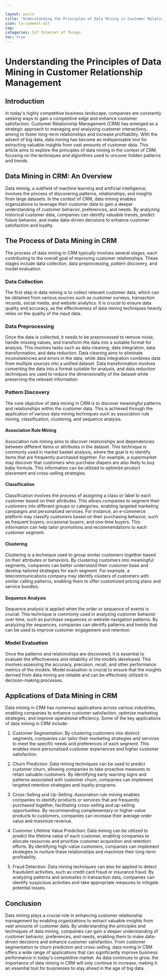 ```yaml
---

layout: posts
title: "Understanding the Principles of Data Mining in Customer Relationship Management"
icon: fa-comment-alt
tag:      
categories: IoT Internet of Things
toc: true
---
```




# Understanding the Principles of Data Mining in Customer Relationship Management

## Introduction

In today's highly competitive business landscape, companies are constantly seeking ways to gain a competitive edge and enhance customer satisfaction. Customer Relationship Management (CRM) has emerged as a strategic approach to managing and analyzing customer interactions, aiming to foster long-term relationships and increase profitability. With the advent of big data, data mining has become an indispensable tool for extracting valuable insights from vast amounts of customer data. This article aims to explore the principles of data mining in the context of CRM, focusing on the techniques and algorithms used to uncover hidden patterns and trends.

## Data Mining in CRM: An Overview

Data mining, a subfield of machine learning and artificial intelligence, involves the process of discovering patterns, relationships, and insights from large datasets. In the context of CRM, data mining enables organizations to leverage their customer data to gain a deeper understanding of customer behavior, preferences, and needs. By analyzing historical customer data, companies can identify valuable trends, predict future behavior, and make data-driven decisions to enhance customer satisfaction and loyalty.

## The Process of Data Mining in CRM

The process of data mining in CRM typically involves several stages, each contributing to the overall goal of improving customer relationships. These stages include data collection, data preprocessing, pattern discovery, and model evaluation.

### Data Collection

The first step in data mining is to collect relevant customer data, which can be obtained from various sources such as customer surveys, transaction records, social media, and website analytics. It is crucial to ensure data quality and accuracy, as the effectiveness of data mining techniques heavily relies on the quality of the input data.

### Data Preprocessing

Once the data is collected, it needs to be preprocessed to remove noise, handle missing values, and transform the data into a suitable format for analysis. This involves tasks such as data cleaning, data integration, data transformation, and data reduction. Data cleaning aims to eliminate inconsistencies and errors in the data, while data integration combines data from multiple sources into a unified dataset. Data transformation involves converting the data into a format suitable for analysis, and data reduction techniques are used to reduce the dimensionality of the dataset while preserving the relevant information.

### Pattern Discovery

The core objective of data mining in CRM is to discover meaningful patterns and relationships within the customer data. This is achieved through the application of various data mining techniques such as association rule mining, classification, clustering, and sequence analysis.

#### Association Rule Mining

Association rule mining aims to discover relationships and dependencies between different items or attributes in the dataset. This technique is commonly used in market basket analysis, where the goal is to identify items that are frequently purchased together. For example, a supermarket may discover that customers who purchase diapers are also likely to buy baby formula. This information can be utilized to optimize product placement and cross-selling strategies.

#### Classification

Classification involves the process of assigning a class or label to each customer based on their attributes. This allows companies to segment their customers into different groups or categories, enabling targeted marketing campaigns and personalized services. For instance, an e-commerce platform may classify customers based on their purchasing behavior, such as frequent buyers, occasional buyers, and one-time buyers. This information can help tailor promotions and recommendations to each customer segment.

#### Clustering

Clustering is a technique used to group similar customers together based on their attributes or behaviors. By clustering customers into meaningful segments, companies can better understand their customer base and develop tailored strategies for each segment. For example, a telecommunications company may identify clusters of customers with similar calling patterns, enabling them to offer customized pricing plans and service bundles.

#### Sequence Analysis

Sequence analysis is applied when the order or sequence of events is crucial. This technique is commonly used in analyzing customer behavior over time, such as purchase sequences or website navigation patterns. By analyzing the sequences, companies can identify patterns and trends that can be used to improve customer engagement and retention.

### Model Evaluation

Once the patterns and relationships are discovered, it is essential to evaluate the effectiveness and reliability of the models developed. This involves assessing the accuracy, precision, recall, and other performance metrics of the models. Model evaluation is crucial to ensure that the insights derived from data mining are reliable and can be effectively utilized in decision-making processes.

## Applications of Data Mining in CRM

Data mining in CRM has numerous applications across various industries, enabling companies to enhance customer satisfaction, optimize marketing strategies, and improve operational efficiency. Some of the key applications of data mining in CRM include:

1. Customer Segmentation: By clustering customers into distinct segments, companies can tailor their marketing strategies and services to meet the specific needs and preferences of each segment. This enables more personalized customer experiences and higher customer satisfaction.

2. Churn Prediction: Data mining techniques can be used to predict customer churn, allowing companies to take proactive measures to retain valuable customers. By identifying early warning signs and patterns associated with customer churn, companies can implement targeted retention strategies and loyalty programs.

3. Cross-Selling and Up-Selling: Association rule mining enables companies to identify products or services that are frequently purchased together, facilitating cross-selling and up-selling opportunities. By recommending complementary or higher-value products to customers, companies can increase their average order value and maximize revenue.

4. Customer Lifetime Value Prediction: Data mining can be utilized to predict the lifetime value of each customer, enabling companies to allocate resources and prioritize customer acquisition and retention efforts. By identifying high-value customers, companies can implement strategies to nurture these relationships and maximize their long-term profitability.

5. Fraud Detection: Data mining techniques can also be applied to detect fraudulent activities, such as credit card fraud or insurance fraud. By analyzing patterns and anomalies in transaction data, companies can identify suspicious activities and take appropriate measures to mitigate potential losses.

## Conclusion

Data mining plays a crucial role in enhancing customer relationship management by enabling organizations to extract valuable insights from vast amounts of customer data. By understanding the principles and techniques of data mining, companies can gain a deeper understanding of customer behavior, preferences, and needs, enabling them to make data-driven decisions and enhance customer satisfaction. From customer segmentation to churn prediction and cross-selling, data mining in CRM offers a wide range of applications that can significantly improve business performance in today's competitive market. As data continues to grow, the importance of data mining in CRM will only continue to increase, making it an essential tool for businesses to stay ahead in the age of big data.